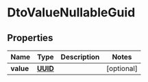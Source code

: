 
# DtoValueNullableGuid

## Properties
Name | Type | Description | Notes
------------ | ------------- | ------------- | -------------
**value** | [**UUID**](UUID.md) |  |  [optional]



